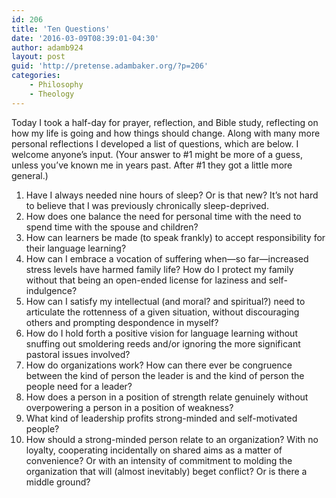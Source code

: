 ```yaml
---
id: 206
title: 'Ten Questions'
date: '2016-03-09T08:39:01-04:30'
author: adamb924
layout: post
guid: 'http://pretense.adambaker.org/?p=206'
categories:
    - Philosophy
    - Theology
---
```


Today I took a half-day for prayer, reflection, and Bible study, reflecting on how my life is going and how things should change. Along with many more personal reflections I developed a list of questions, which are below. I welcome anyone’s input. (Your answer to #1 might be more of a guess, unless you’ve known me in years past. After #1 they got a little more general.)

1. Have I always needed nine hours of sleep? Or is that new? It’s not hard to believe that I was previously chronically sleep-deprived.
2. How does one balance the need for personal time with the need to spend time with the spouse and children?
3. How can learners be made (to speak frankly) to accept responsibility for their language learning?
4. How can I embrace a vocation of suffering when—so far—increased stress levels have harmed family life? How do I protect my family without that being an open-ended license for laziness and self-indulgence?
5. How can I satisfy my intellectual (and moral? and spiritual?) need to articulate the rottenness of a given situation, without discouraging others and prompting despondence in myself?
6. How do I hold forth a positive vision for language learning without snuffing out smoldering reeds and/or ignoring the more significant pastoral issues involved?
7. How do organizations work? How can there ever be congruence between the kind of person the leader is and the kind of person the people need for a leader?
8. How does a person in a position of strength relate genuinely without overpowering a person in a position of weakness?
9. What kind of leadership profits strong-minded and self-motivated people?
10. How should a strong-minded person relate to an organization? With no loyalty, cooperating incidentally on shared aims as a matter of convenience? Or with an intensity of commitment to molding the organization that will (almost inevitably) beget conflict? Or is there a middle ground?